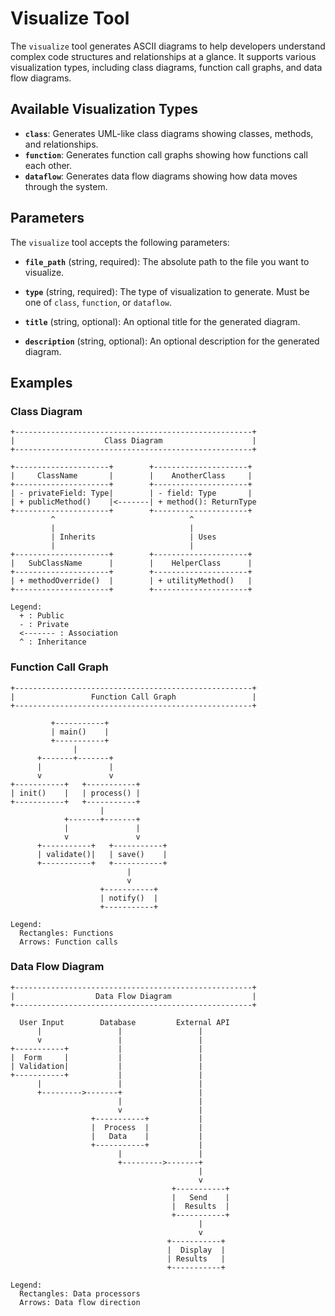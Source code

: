 # Visualize Tool

The `visualize` tool generates ASCII diagrams to help developers understand complex code structures and relationships at a glance. It supports various visualization types, including class diagrams, function call graphs, and data flow diagrams.

## Available Visualization Types

- **`class`**: Generates UML-like class diagrams showing classes, methods, and relationships.
- **`function`**: Generates function call graphs showing how functions call each other.
- **`dataflow`**: Generates data flow diagrams showing how data moves through the system.

## Parameters

The `visualize` tool accepts the following parameters:

- **`file_path`** (string, required):
  The absolute path to the file you want to visualize.

- **`type`** (string, required):
  The type of visualization to generate. Must be one of `class`, `function`, or `dataflow`.

- **`title`** (string, optional):
  An optional title for the generated diagram.

- **`description`** (string, optional):
  An optional description for the generated diagram.

## Examples

### Class Diagram

```
+-----------------------------------------------------+
|                    Class Diagram                    |
+-----------------------------------------------------+

+---------------------+        +---------------------+
|     ClassName       |        |    AnotherClass     |
+---------------------+        +---------------------+
| - privateField: Type|        | - field: Type       |
| + publicMethod()    |<-------| + method(): ReturnType
+---------------------+        +---------------------+
         ^                              ^
         |                              |
         | Inherits                     | Uses
         |                              |
+---------------------+        +---------------------+
|   SubClassName      |        |    HelperClass      |
+---------------------+        +---------------------+
| + methodOverride()  |        | + utilityMethod()   |
+---------------------+        +---------------------+

Legend:
  + : Public
  - : Private
  <------- : Association
  ^ : Inheritance
```

### Function Call Graph

```
+-----------------------------------------------------+
|                 Function Call Graph                 |
+-----------------------------------------------------+

         +-----------+
         | main()    |
         +-----------+
              |
      +-------+-------+
      |               |
      v               v
+-----------+   +-----------+
| init()    |   | process() |
+-----------+   +-----------+
                    |
            +-------+-------+
            |               |
            v               v
      +-----------+   +-----------+
      | validate()|   | save()    |
      +-----------+   +-----------+
                          |
                          v
                    +-----------+
                    | notify()  |
                    +-----------+

Legend:
  Rectangles: Functions
  Arrows: Function calls
```

### Data Flow Diagram

```
+-----------------------------------------------------+
|                  Data Flow Diagram                  |
+-----------------------------------------------------+

  User Input        Database         External API
      |                 |                 |
      v                 |                 |
+-----------+           |                 |
|  Form     |           |                 |
| Validation|           |                 |
+-----------+           |                 |
      |                 |                 |
      +--------->-------+                 |
                        |                 |
                        v                 |
                  +-----------+           |
                  |  Process  |           |
                  |   Data    |           |
                  +-----------+           |
                        |                 |
                        +--------->-------+
                                          |
                                          v
                                    +-----------+
                                    |   Send    |
                                    |  Results  |
                                    +-----------+
                                          |
                                          v
                                   +-----------+
                                   |  Display  |
                                   | Results   |
                                   +-----------+

Legend:
  Rectangles: Data processors
  Arrows: Data flow direction
```
